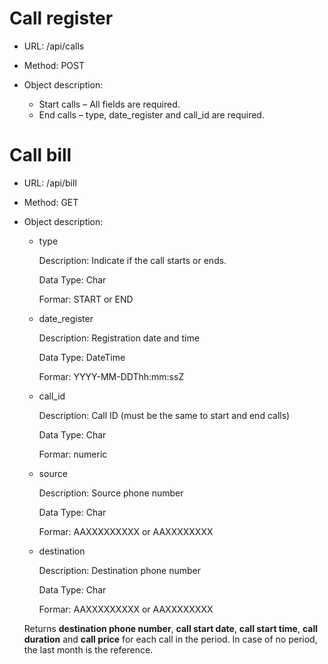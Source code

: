 # Call register
* URL: /api/calls
* Method: POST
* Object description:

    - Start calls – All fields are required.
    - End calls – type, date_register and call_id are required.


# Call bill
* URL: /api/bill
* Method: GET
* Object description:
    - type
        
        Description: Indicate if the call starts or ends.
        
        Data Type: Char
        
        Formar: START or END
    
    - date_register
        
        Description: Registration date and time
        
        Data Type: DateTime
        
        Formar: YYYY-MM-DDThh:mm:ssZ
    
    - call_id
        
        Description: Call ID (must be the same to start and end calls)
        
        Data Type: Char
        
        Formar: numeric
    
    - source
        
        Description: Source phone number
       
        Data Type: Char
       
        Formar: AAXXXXXXXXX or AAXXXXXXXX
    
    - destination
       
        Description: Destination phone number
      
        Data Type: Char
      
        Formar: AAXXXXXXXXX or AAXXXXXXXX
	
   Returns **destination phone number**, **call start date**, **call start time**, 
   **call duration** and **call price** for each call in the period. 
   In case of no period, the last month is the reference.
